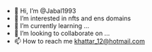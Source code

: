 - 👋 Hi, I’m @Jabal1993
- 👀 I’m interested in nfts and ens domains
- 🌱 I’m currently learning ...
- 💞️ I’m looking to collaborate on ...
- 📫 How to reach me khattar_12@hotmail.com
<!---
Jabal1993/Jabal1993 is a ✨ special ✨ repository because its `README.md` (this file) appears on your GitHub profile.
You can click the Preview link to take a look at your changes.
--->
